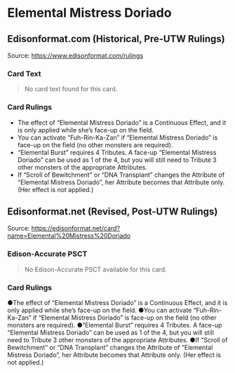# Elemental Mistress Doriado

## Edisonformat.com (Historical, Pre-UTW Rulings)

Source: https://www.edisonformat.com/rulings

### Card Text

> No card text found for this card.

### Card Rulings

*   The effect of “Elemental Mistress Doriado” is a Continuous Effect, and it is only applied while she’s face-up on the field.
*   You can activate “Fuh-Rin-Ka-Zan” if “Elemental Mistress Doriado” is face-up on the field (no other monsters are required).
*   “Elemental Burst” requires 4 Tributes. A face-up “Elemental Mistress Doriado” can be used as 1 of the 4, but you will still need to Tribute 3 other monsters of the appropriate Attributes.
*   If “Scroll of Bewitchment” or “DNA Transplant” changes the Attribute of “Elemental Mistress Doriado”, her Attribute becomes that Attribute only. (Her effect is not applied.)

## Edisonformat.net (Revised, Post-UTW Rulings)

Source: https://edisonformat.net/card?name=Elemental%20Mistress%20Doriado

### Edison-Accurate PSCT

> No Edison-Accurate PSCT available for this card.

### Card Rulings

●The effect of “Elemental Mistress Doriado” is a Continuous Effect, and it is only applied while she’s face-up on the field.
●You can activate “Fuh-Rin-Ka-Zan” if “Elemental Mistress Doriado” is face-up on the field (no other monsters are required).
●“Elemental Burst” requires 4 Tributes. A face-up “Elemental Mistress Doriado” can be used as 1 of the 4, but you will still need to Tribute 3 other monsters of the appropriate Attributes.
●If “Scroll of Bewitchment” or “DNA Transplant” changes the Attribute of “Elemental Mistress Doriado”, her Attribute becomes that Attribute only. (Her effect is not applied.)
            